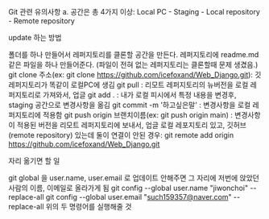 Git 관련 유의사항 a. 공간은 총 4가지 이상: Local PC - Staging - Local repository - Remote repository

update 하는 방법

폴더를 하나 만들어서 레퍼지토리를 클론할 공간을 만든다.
레퍼지토리에 readme.md 같은 파일을 하나 만들어준다. (파일이 전혀 없는 레퍼지토리는 클론할때 문제 생겼음.)
git clone 주소(ex: git clone https://github.com/icefoxand/Web_Django.git): 깃 레퍼지토리가 똑같이 로컬PC에 생김
git pull : 리모트 레퍼지토리의 뉴버전을 로컬 레퍼지토리로 가져와서, 업글
git add . : 내가 로컬 피시에서 특정 내용을 변경후, staging 공간으로 변경사항을 옮김
git commit -m '하고싶은말' : 변경사항을 로컬 레퍼지토리에 적용함
git push origin 브랜치이름(ex: git push origin main) : 변경사항이 적용된 버전을 리모트 레퍼지토리에 보내서, 업글
로컬 레포지토리 있고, 깃허브(remote repository) 있는데 둘이 연결이 안된 경우: git remote add origin https://github.com/icefoxand/Web_Django.git

자리 옮기면 할 일

git global 을 user.name, user.email 로 업데이트 안해주면 그 자리에 저번에 앉았던 사람의 이름, 이메일로 올라가게 됨
git config --global user.name "jiwonchoi" --replace-all
git config --global user.email "such159357@naver.com" --replace-all
위의 두 명령어를 실행해줄 것
